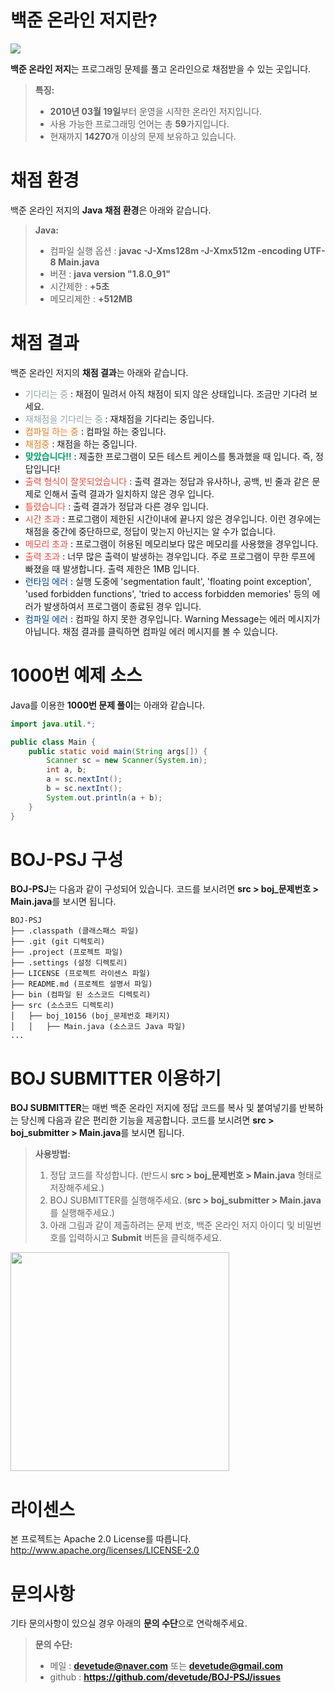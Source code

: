# 백준 온라인 저지란?
[![](https://d2gd6pc034wcta.cloudfront.net/images/logo.png)](https://www.acmicpc.net)

**백준 온라인 저지**는 프로그래밍 문제를 풀고 온라인으로 채점받을 수 있는 곳입니다.
> **특징:**
> - **2010년 03월 19일**부터 운영을 시작한 온라인 저지입니다.
> - 사용 가능한 프로그래밍 언어는 총 **59**가지입니다.
> - 현재까지 **14270**개 이상의 문제 보유하고 있습니다.

# 채점 환경
백준 온라인 저지의 **Java 채점 환경**은 아래와 같습니다.
> **Java:**
> - 컴파일 실행 옵션 : **javac -J-Xms128m -J-Xmx512m -encoding UTF-8 Main.java**
> - 버젼 : **java version "1.8.0_91"**
> - 시간제한 : **+5초**
> - 메모리제한 : **+512MB**

# 채점 결과
백준 온라인 저지의 **채점 결과**는 아래와 같습니다.
>
<ul>
  <li><span style="color: #95a5a6">기다리는 중</span> : 채점이 밀려서 아직 채점이 되지 않은 상태입니다. 조금만 기다려 보세요.</li>
  <li><span style="color: #95a5a6">재채점을 기다리는 중</span> : 재채점을 기다리는 중입니다.</li>
  <li><span style="color: #e67e22">컴파일 하는 중</span> : 컴파일 하는 중입니다.</li>
  <li><span style="color: #e67e22">채점중</span> : 채점을 하는 중입니다.</li>
  <li><strong><span style="color: #009F6B">맞았습니다!!</span></strong> : 제출한 프로그램이 모든 테스트 케이스를 통과했을 때 입니다. 즉, 정답입니다!</li>
  <li><span style="color: #e74c3c">출력 형식이 잘못되었습니다</span> : 출력 결과는 정답과 유사하나, 공백, 빈 줄과 같은 문제로 인해서 출력 결과가 일치하지 않은 경우 입니다.</li>
  <li><span style="color: #e74c3c">틀렸습니다</span> : 출력 결과가 정답과 다른 경우 입니다.</li>
  <li><span style="color: #e74c3c">시간 초과</span> : 프로그램이 제한된 시간이내에 끝나지 않은 경우입니다. 이런 경우에는 채점을 중간에 중단하므로, 정답이 맞는지 아닌지는 알 수가 없습니다.</li>
  <li><span style="color: #e74c3c">메모리 초과</span> : 프로그램이 허용된 메모리보다 많은 메모리를 사용했을 경우입니다.</li>
  <li><span style="color: #e74c3c">출력 초과</span> : 너무 많은 출력이 발생하는 경우입니다. 주로 프로그램이 무한 루프에 빠졌을 때 발생합니다. 출력 제한은 1MB 입니다.</li>
  <li><span style="color: #004488">런타임 에러</span> : 실행 도중에 'segmentation fault', 'floating point exception', 'used forbidden functions', 'tried to access forbidden memories' 등의 에러가 발생하여서 프로그램이 종료된 경우 입니다.</li>
  <li><span style="color: #004488">컴파일 에러</span> : 컴파일 하지 못한 경우입니다. Warning Message는 에러 메시지가 아닙니다. 채점 결과를 클릭하면 컴파일 에러 메시지를 볼 수 있습니다.</li>
</ul>
      
# 1000번 예제 소스
Java를 이용한 **1000번 문제 풀이**는 아래와 같습니다.
```java
import java.util.*;

public class Main {
	public static void main(String args[]) {
		Scanner sc = new Scanner(System.in);
		int a, b;
		a = sc.nextInt();
		b = sc.nextInt();
		System.out.println(a + b);
	}
}
```

# BOJ-PSJ 구성
**BOJ-PSJ**는 다음과 같이 구성되어 있습니다. 코드를 보시려면 **src > boj_문제번호 > Main.java**를 보시면 됩니다.
```text
BOJ-PSJ
├── .classpath (클래스패스 파일)
├── .git (git 디렉토리)
├── .project (프로젝트 파일)
├── .settings (설정 디렉토리)
├── LICENSE (프로젝트 라이센스 파일)
├── README.md (프로젝트 설명서 파일)
├── bin (컴파일 된 소스코드 디렉토리)
├── src (소스코드 디렉토리)
│   ├── boj_10156 (boj_문제번호 패키지)
│   │   ├── Main.java (소스코드 Java 파일)
...
```

# BOJ SUBMITTER 이용하기
**BOJ SUBMITTER**는 매번 백준 온라인 저지에 정답 코드를 복사 및 붙여넣기를 반복하는 당신께 다음과 같은 편리한 기능을 제공합니다. 코드를 보시려면 **src > boj_submitter > Main.java**를 보시면 됩니다.
> **사용방법:**
> 1. 정답 코드를 작성합니다. (반드시 **src > boj_문제번호 > Main.java** 형태로 저장해주세요.)
> 2. BOJ SUBMITTER를 실행해주세요. (**src > boj_submitter > Main.java**를 실행해주세요.)
> 3. 아래 그림과 같이 제출하려는 문제 번호, 백준 온라인 저지 아이디 및 비밀번호를 입력하시고 **Submit** 버튼을 클릭해주세요.
<img src="https://raw.githubusercontent.com/devetude/BOJ-PSJ/master/images/boj_submitter.png" width="350px" />

# 라이센스
본 프로젝트는 Apache 2.0 License를 따릅니다. http://www.apache.org/licenses/LICENSE-2.0

# 문의사항
기타 문의사항이 있으실 경우 아래의 **문의 수단**으로 연락해주세요.
> **문의 수단:**
> - 메일 : **devetude@naver.com** 또는 **devetude@gmail.com**
> - github : **https://github.com/devetude/BOJ-PSJ/issues**
